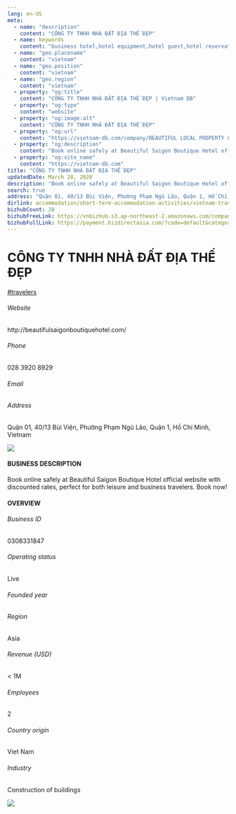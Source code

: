 ```yaml
---
lang: en-US
meta:
  - name: "description"
    content: "CÔNG TY TNHH NHÀ ĐẤT ĐỊA THẾ ĐẸP"
  - name: keywords
    content: "business hotel,hotel equipment,hotel guest,hotel reservation,leisure hotel,on site,resort hotels,vacation,vacation,vacation,vacation,vacation,vacation,vacation,vacation,vietnam-travelers-companies"
  - name: "geo.placename"
    content: "vietnam"
  - name: "geo.position"
    content: "vietnam"
  - name: "geo.region"
    content: "vietnam"
  - property: "og:title"
    content: "CÔNG TY TNHH NHÀ ĐẤT ĐỊA THẾ ĐẸP | Vietnam DB"
  - property: "og:type"
    content: "website"
  - property: "og:image:alt"
    content: "CÔNG TY TNHH NHÀ ĐẤT ĐỊA THẾ ĐẸP"
  - property: "og:url"
    content: "https://vietnam-db.com/company/BEAUTIFUL LOCAL PROPERTY COMPANY LIMITED-2777211"
  - property: "og:description"
    content: "Book online safely at Beautiful Saigon Boutique Hotel official website with discounted rates, perfect for both leisure and business travelers. Book now!"
  - property: "og:site_name"
    content: "https://vietnam-db.com"
title: "CÔNG TY TNHH NHÀ ĐẤT ĐỊA THẾ ĐẸP"
updatedDate: March 28, 2020
description: "Book online safely at Beautiful Saigon Boutique Hotel official website with discounted rates, perfect for both leisure and business travelers. Book now!"
search: true
address: "Quận 01, 40/13 Bùi Viện, Phường Phạm Ngũ Lão, Quận 1, Hồ Chí Minh, Vietnam"
dirlink: accommodation/short-term-accommodation-activities/vietnam-travelers-companies
bizhubCount: 28
bizhubFreeLink: https://vnbizhub.s3.ap-northeast-2.amazonaws.com/companies/vietnam-travelers-companies_preview.xlsx
bizhubFullLink: https://payment.bizdirectasia.com/?code=default&category=bizhub&item=vietnam-travelers-companies&redirect=https://vietnam-db.com
---
```



<div class="bd-item">
    <div class="item-content">
        <div class="detail-title-wrap">
            <h1 class="detail-title">
                CÔNG TY TNHH NHÀ ĐẤT ĐỊA THẾ ĐẸP
            </h1>
        </div>
		<div class="detail-tagslist"><a href="/accommodation/short-term-accommodation-activities/tags/travelers" class="detail-tagitem">#travelers</a></div>
        <h6 class="bd-label">Website</h6>
        <p>http://beautifulsaigonboutiquehotel.com/</p>
		<h6 class="bd-label">Phone</h6>
        <p>028 3920 8929</p>
        <h6 class="bd-label">Email</h6>
        <p><a class="textColorPrimary" href="#"></a></p>
        <h6 class="bd-label">Address</h6>
        <p>Quận 01, 40/13 Bùi Viện, Phường Phạm Ngũ Lão, Quận 1, Hồ Chí Minh, Vietnam</p>
    </div>
</div>

<div class="banner-wrap text-center"><a href="" class="banner-link"><img src="/assets/vndb.com/BannerAds2.jpg" class="banner-img"></a></div>

<div class="bd-item">
    <div class="item-content">
        <h4 class="textColorPrimary item-title">BUSINESS DESCRIPTION</h4>
        <p>Book online safely at Beautiful Saigon Boutique Hotel official website with discounted rates, perfect for both leisure and business travelers. Book now!</p>
    </div>
</div>

<div class="bd-item">
    <div class="item-content">
        <h4 class="textColorPrimary item-title">OVERVIEW</h4>
        <div class="item-info">
            <h6 class="bd-label">Business ID</h6>
            <p>0308331847</p>
        </div>
        <div class="item-info">
            <h6 class="bd-label">Operating status</h6>
            <p>Live<small class="bd-status_dot live"></small></p>
        </div>
        <div class="item-info">
            <h6 class="bd-label">Founded year</h6>
            <p></p>
        </div>
        <div class="item-info">
            <h6 class="bd-label">Region</h6>
            <p>Asia</p>
        </div>
        <div class="item-info">
            <h6 class="bd-label">Revenue (USD)</h6>
            <p>&lt; 1M</p>
        </div>
        <div class="item-info">
            <h6 class="bd-label">Employees</h6>
            <p>2</p>
        </div>
        <div class="item-info">
            <h6 class="bd-label">Country origin</h6>
            <p>Viet Nam</p>
        </div>
        <div class="item-info">
            <h6 class="bd-label">Industry</h6>
            <p>Construction of buildings</p>
        </div>
    </div>
</div>

<div class="banner-wrap text-center"><a href="" class="banner-link"><img src="/assets/vndb.com/BannerAd_04_728x90.jpg" class="banner-img"></a></div>

<CustomPopup popupTitle="ENTER EMAIL TO DOWNLOAD" popupSubTitle="The companies data will be sent to your inbox. Please enter your email." :free="this.$frontmatter.bizhubFreeLink" :paid="this.$frontmatter.bizhubFullLink" :count="this.$frontmatter.bizhubCount"/>

